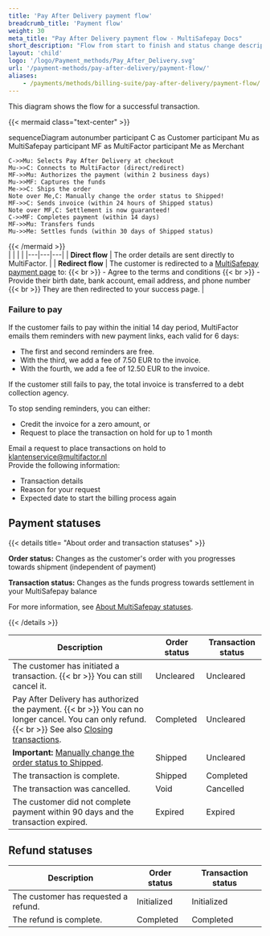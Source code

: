 ```yaml
---
title: 'Pay After Delivery payment flow'
breadcrumb_title: 'Payment flow'
weight: 30
meta_title: "Pay After Delivery payment flow - MultiSafepay Docs"
short_description: "Flow from start to finish and status change descriptions"
layout: 'child'
logo: '/logo/Payment_methods/Pay_After_Delivery.svg'
url: '/payment-methods/pay-after-delivery/payment-flow/'
aliases:
    - /payments/methods/billing-suite/pay-after-delivery/payment-flow/
---
```


This diagram shows the flow for a successful transaction.

{{< mermaid class="text-center" >}}

sequenceDiagram
    autonumber
    participant C as Customer
    participant Mu as MultiSafepay
    participant MF as MultiFactor
    participant Me as Merchant

    C->>Mu: Selects Pay After Delivery at checkout
    Mu->>C: Connects to MultiFactor (direct/redirect)
    MF->>Mu: Authorizes the payment (within 2 business days)
    Mu->>MF: Captures the funds
    Me->>C: Ships the order
    Note over Me,C: Manually change the order status to Shipped! 
    MF->>C: Sends invoice (within 24 hours of Shipped status)
    Note over MF,C: Settlement is now guaranteed!
    C->>MF: Completes payment (within 14 days)
    MF->>Mu: Transfers funds 
    Mu->>Me: Settles funds (within 30 days of Shipped status)

{{< /mermaid >}}
&nbsp;  
|  |  |  |
|---|---|---|
| **Direct flow** | The order details are sent directly to MultiFactor. | 
| **Redirect flow** | The customer is redirected to a [MultiSafepay payment page](/payment-pages/) to: {{< br >}} - Agree to the terms and conditions {{< br >}} - Provide their birth date, bank account, email address, and phone number {{< br >}} They are then redirected to your success page. | 

### Failure to pay

If the customer fails to pay within the initial 14 day period, MultiFactor emails them reminders with new payment links, each valid for 6 days: 

- The first and second reminders are free. 
- With the third, we add a fee of 7.50 EUR to the invoice. 
- With the fourth, we add a fee of 12.50 EUR to the invoice. 

If the customer still fails to pay, the total invoice is transferred to a debt collection agency. 

To stop sending reminders, you can either:

- Credit the invoice for a zero amount, or
- Request to place the transaction on hold for up to 1 month

Email a request to place transactions on hold to <klantenservice@multifactor.nl>  
Provide the following information:

- Transaction details
- Reason for your request
- Expected date to start the billing process again

## Payment statuses

{{< details title= "About order and transaction statuses" >}}

**Order status:** Changes as the customer's order with you progresses towards shipment (independent of payment)

**Transaction status:** Changes as the funds progress towards settlement in your MultiSafepay balance

For more information, see [About MultiSafepay statuses](/payments/multisafepay-statuses/).

{{< /details >}}

| Description | Order status | Transaction status |
|---|---|---|
| The customer has initiated a transaction. {{< br >}} You can still cancel it. | Uncleared   | Uncleared | 
| Pay After Delivery has authorized the payment. {{< br >}} You can no longer cancel. You can only refund. {{< br >}} See also [Closing transactions](/payment-methods/pay-after-delivery/closing-transactions/). | Completed | Uncleared | 
| **Important:** [Manually change the order status to Shipped](/about-payments/pay-later-shipped-status/). | Shipped | Uncleared |
| The transaction is complete.  | Shipped | Completed |
| The transaction was cancelled. | Void   | Cancelled | 
| The customer did not complete payment within 90 days and the transaction expired. | Expired | Expired | 

## Refund statuses

| Description | Order status | Transaction status |
|---|---|---|
| The customer has requested a refund. | Initialized | Initialized |  
| The refund is complete. | Completed | Completed | 


